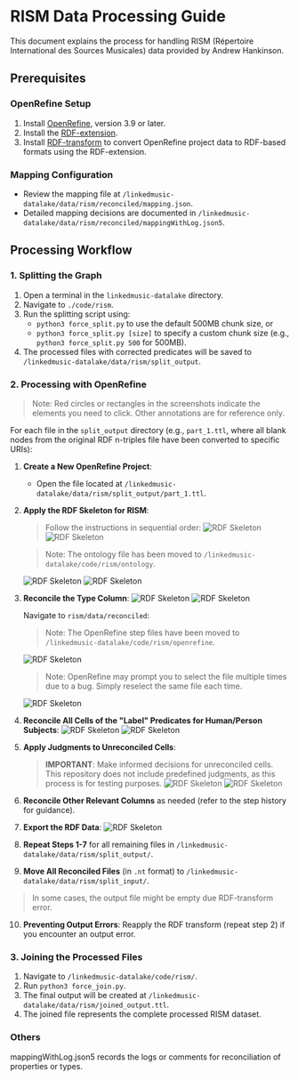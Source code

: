 # RISM Data Processing Guide

This document explains the process for handling RISM (Répertoire International des Sources Musicales) data provided by Andrew Hankinson.

## Prerequisites

### OpenRefine Setup
1. Install [OpenRefine](https://openrefine.org/), version 3.9 or later.
2. Install the [RDF-extension](https://github.com/stkenny/grefine-rdf-extension).
3. Install [RDF-transform](https://github.com/AtesComp/rdf-transform) to convert OpenRefine project data to RDF-based formats using the RDF-extension.

### Mapping Configuration
- Review the mapping file at `/linkedmusic-datalake/data/rism/reconciled/mapping.json`.
- Detailed mapping decisions are documented in `/linkedmusic-datalake/data/rism/reconciled/mappingWithLog.json5`.

## Processing Workflow

### 1. Splitting the Graph
1. Open a terminal in the `linkedmusic-datalake` directory.
2. Navigate to `./code/rism`.
3. Run the splitting script using:
    - `python3 force_split.py` to use the default 500MB chunk size, or
    - `python3 force_split.py [size]` to specify a custom chunk size (e.g., `python3 force_split.py 500` for 500MB).
4. The processed files with corrected predicates will be saved to `/linkedmusic-datalake/data/rism/split_output`.

### 2. Processing with OpenRefine
> Note: Red circles or rectangles in the screenshots indicate the elements you need to click. Other annotations are for reference only.

For each file in the `split_output` directory (e.g., `part_1.ttl`, where all blank nodes from the original RDF n-triples file have been converted to specific URIs):

1. **Create a New OpenRefine Project**:
    - Open the file located at `/linkedmusic-datalake/data/rism/split_output/part_1.ttl`.

2. **Apply the RDF Skeleton for RISM**:
    > Follow the instructions in sequential order:
    ![RDF Skeleton](./assets/01.png)
    ![RDF Skeleton](./assets/02.jpg)

    > Note: The ontology file has been moved to `/linkedmusic-datalake/code/rism/ontology`.

    ![RDF Skeleton](./assets/03.jpg)
    ![RDF Skeleton](./assets/04.png)

3. **Reconcile the Type Column**:
    ![RDF Skeleton](./assets/05.jpg)
    ![RDF Skeleton](./assets/06.png)
    
    Navigate to `rism/data/reconciled`:

    > Note: The OpenRefine step files have been moved to `/linkedmusic-datalake/code/rism/openrefine`.

    ![RDF Skeleton](./assets/07.jpg)

    > Note: OpenRefine may prompt you to select the file multiple times due to a bug. Simply reselect the same file each time.

    ![RDF Skeleton](./assets/08.jpg)

4. **Reconcile All Cells of the "Label" Predicates for Human/Person Subjects**:
    ![RDF Skeleton](./assets/09.jpg)
    ![RDF Skeleton](./assets/10.jpg)

5. **Apply Judgments to Unreconciled Cells**:
    > **IMPORTANT**: Make informed decisions for unreconciled cells. This repository does not include predefined judgments, as this process is for testing purposes.
    ![RDF Skeleton](./assets/11.jpg)
    ![RDF Skeleton](./assets/12.jpg)

6. **Reconcile Other Relevant Columns** as needed (refer to the step history for guidance).

7. **Export the RDF Data**:
    ![RDF Skeleton](./assets/13.jpg)

8. **Repeat Steps 1-7** for all remaining files in `/linkedmusic-datalake/data/rism/split_output/`.

9. **Move All Reconciled Files** (in `.nt` format) to `/linkedmusic-datalake/data/rism/split_input/`.

> In some cases, the output file might be empty due RDF-transform error.

10. **Preventing Output Errors**: Reapply the RDF transform (repeat step 2) if you encounter an output error.

### 3. Joining the Processed Files
1. Navigate to `/linkedmusic-datalake/code/rism/`.
2. Run `python3 force_join.py`.
3. The final output will be created at `/linkedmusic-datalake/data/rism/joined_output.ttl`.
4. The joined file represents the complete processed RISM dataset.

### Others
mappingWithLog.json5 records the logs or comments for reconciliation of properties or types.